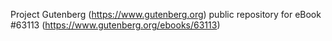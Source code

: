 Project Gutenberg (https://www.gutenberg.org) public repository for eBook #63113 (https://www.gutenberg.org/ebooks/63113)
